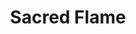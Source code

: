 ---
title: "Sacred Flame"
permalink: /spells/sacred-flame/
tags:
  - Spell
available_for:
  - Cleric
level: "Cantrip"
school: "Evocation"
range: "60 ft"
comp:
  - V
  - S
attack: "DEX Save"
effect: "Radiant"
description: |
  Flame-like radiance descends on a creature that you can see within range. The target must succeed on a dexterity saving throw or take 1d8 radiant damage. The target gains no benefit from cover for this saving throw.

  The spell's damage increases by 1d8 when you reach 5th level (2d8), 11th level (3d8), and 17th level (4d8).
excerpt: "Flame-like radiance descends on a creature that you can see within range."
source: "Basic Rules"
---